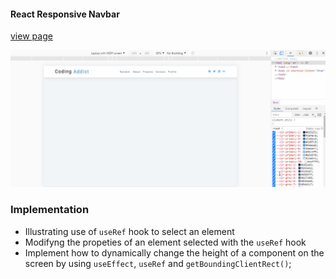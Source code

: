 #### React Responsive Navbar

[view page ](https://femi-ologunwa.github.io/11-react-navbar-project)

![](./homescreen.gif)

### Implementation

-  Illustrating use of `useRef` hook to select an element
-  Modifyng the propeties of an element selected with the `useRef` hook
-  Implement how to dynamically change the height of a component on the screen by using `useEffect`, `useRef` and `getBoundingClientRect()`;
